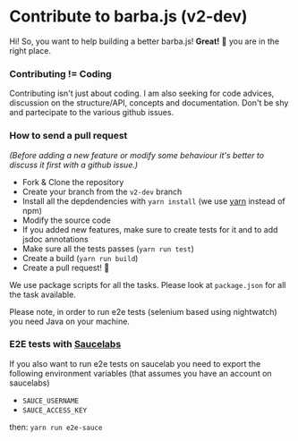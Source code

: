 # Contribute to barba.js (v2-dev)
Hi!
So, you want to help building a better barba.js!
**Great!** 💪 you are in the right place.

### Contributing != Coding
Contributing isn't just about coding.
I am also seeking for code advices, discussion on the structure/API, concepts and documentation.
Don't be shy and partecipate to the various github issues.



### How to send a pull request
*(Before adding a new feature or modify some behaviour it's better to discuss it first with a github issue.)*

- Fork & Clone the repository
- Create your branch from the `v2-dev` branch
- Install all the depdendencies with `yarn install` (we use [yarn](https://yarnpkg.com) instead of npm)
- Modify the source code
- If you added new features, make sure to create tests for it and to add jsdoc annotations
- Make sure all the tests passes (`yarn run test`)
- Create a build (`yarn run build`)
- Create a pull request! 🎉

We use package scripts for all the tasks.
Please look at `package.json` for all the task available.

Please note, in order to run e2e tests (selenium based using nightwatch) you need Java on your machine.

### E2E tests with [Saucelabs](https://saucelabs.com/)
If you also want to run e2e tests on saucelab you need to export the following environment variables (that assumes you have an account on saucelabs)
- `SAUCE_USERNAME`
- `SAUCE_ACCESS_KEY`
    
then:
`yarn run e2e-sauce`

